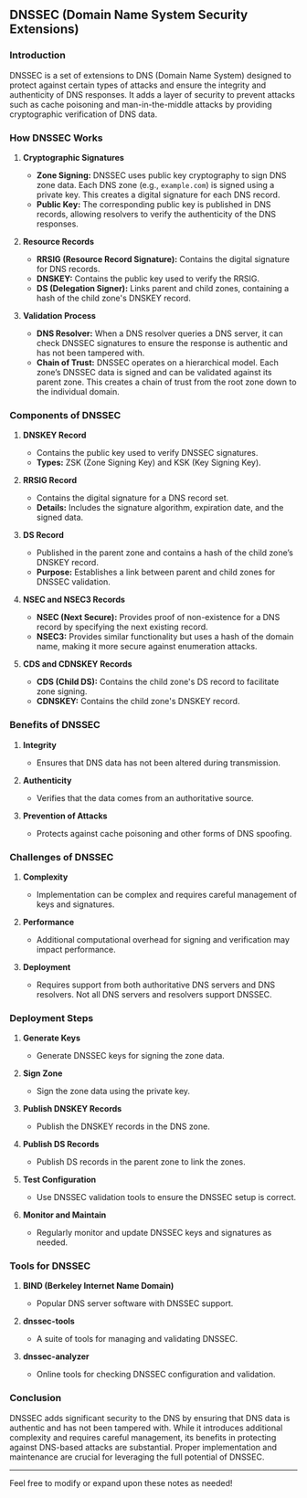 ## DNSSEC (Domain Name System Security Extensions)

### **Introduction**
DNSSEC is a set of extensions to DNS (Domain Name System) designed to protect against certain types of attacks and ensure the integrity and authenticity of DNS responses. It adds a layer of security to prevent attacks such as cache poisoning and man-in-the-middle attacks by providing cryptographic verification of DNS data.

### **How DNSSEC Works**

1. **Cryptographic Signatures**
   - **Zone Signing:** DNSSEC uses public key cryptography to sign DNS zone data. Each DNS zone (e.g., `example.com`) is signed using a private key. This creates a digital signature for each DNS record.
   - **Public Key:** The corresponding public key is published in DNS records, allowing resolvers to verify the authenticity of the DNS responses.

2. **Resource Records**
   - **RRSIG (Resource Record Signature):** Contains the digital signature for DNS records.
   - **DNSKEY:** Contains the public key used to verify the RRSIG.
   - **DS (Delegation Signer):** Links parent and child zones, containing a hash of the child zone's DNSKEY record.

3. **Validation Process**
   - **DNS Resolver:** When a DNS resolver queries a DNS server, it can check DNSSEC signatures to ensure the response is authentic and has not been tampered with.
   - **Chain of Trust:** DNSSEC operates on a hierarchical model. Each zone’s DNSSEC data is signed and can be validated against its parent zone. This creates a chain of trust from the root zone down to the individual domain.

### **Components of DNSSEC**

1. **DNSKEY Record**
   - Contains the public key used to verify DNSSEC signatures.
   - **Types:** ZSK (Zone Signing Key) and KSK (Key Signing Key).

2. **RRSIG Record**
   - Contains the digital signature for a DNS record set.
   - **Details:** Includes the signature algorithm, expiration date, and the signed data.

3. **DS Record**
   - Published in the parent zone and contains a hash of the child zone’s DNSKEY record.
   - **Purpose:** Establishes a link between parent and child zones for DNSSEC validation.

4. **NSEC and NSEC3 Records**
   - **NSEC (Next Secure):** Provides proof of non-existence for a DNS record by specifying the next existing record.
   - **NSEC3:** Provides similar functionality but uses a hash of the domain name, making it more secure against enumeration attacks.

5. **CDS and CDNSKEY Records**
   - **CDS (Child DS):** Contains the child zone's DS record to facilitate zone signing.
   - **CDNSKEY:** Contains the child zone's DNSKEY record.

### **Benefits of DNSSEC**

1. **Integrity**
   - Ensures that DNS data has not been altered during transmission.

2. **Authenticity**
   - Verifies that the data comes from an authoritative source.

3. **Prevention of Attacks**
   - Protects against cache poisoning and other forms of DNS spoofing.

### **Challenges of DNSSEC**

1. **Complexity**
   - Implementation can be complex and requires careful management of keys and signatures.

2. **Performance**
   - Additional computational overhead for signing and verification may impact performance.

3. **Deployment**
   - Requires support from both authoritative DNS servers and DNS resolvers. Not all DNS servers and resolvers support DNSSEC.

### **Deployment Steps**

1. **Generate Keys**
   - Generate DNSSEC keys for signing the zone data.

2. **Sign Zone**
   - Sign the zone data using the private key.

3. **Publish DNSKEY Records**
   - Publish the DNSKEY records in the DNS zone.

4. **Publish DS Records**
   - Publish DS records in the parent zone to link the zones.

5. **Test Configuration**
   - Use DNSSEC validation tools to ensure the DNSSEC setup is correct.

6. **Monitor and Maintain**
   - Regularly monitor and update DNSSEC keys and signatures as needed.

### **Tools for DNSSEC**

1. **BIND (Berkeley Internet Name Domain)**
   - Popular DNS server software with DNSSEC support.

2. **dnssec-tools**
   - A suite of tools for managing and validating DNSSEC.

3. **dnssec-analyzer**
   - Online tools for checking DNSSEC configuration and validation.

### **Conclusion**

DNSSEC adds significant security to the DNS by ensuring that DNS data is authentic and has not been tampered with. While it introduces additional complexity and requires careful management, its benefits in protecting against DNS-based attacks are substantial. Proper implementation and maintenance are crucial for leveraging the full potential of DNSSEC.

---

Feel free to modify or expand upon these notes as needed!
